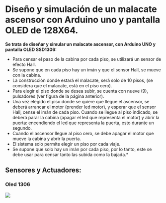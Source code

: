# **Diseño y simulación de un malacate ascensor con Arduino uno y pantalla OLED de 128X64.**

**Se trata de diseñar y simular un malacate ascensor, con Arduino UNO y pantalla OLED SSD1306:**

* Para censar el paso de la cabina por cada piso, se utilizará un sensor de efecto Hall.
* Se supone que en cada piso hay un imán y que el sensor Hall, se mueve con la cabina.
* La construcción donde estará el malacate, será solo de 10 pisos, (se considera que el malacate, está en el piso cero).
* Para elegir el piso donde se desea subir, se cuenta con nueve (9), pulsadores (ver figura de la página anterior).
* Una vez elegido el piso donde se quiere que llegue el ascensor, se deberá arrancar el motor (prender led motor), y esperar que el sensor Hall, cense el imán de cada piso.
Cuando se llegue al piso indicado, se deberá parar la cabina (apagar el led que representa el motor) y abrir la puerta: encendiendo el led que representa la puerta, esto durante un segundo.
* Cuando el ascensor llegue al piso cero, se debe apagar el motor que mueve la cabina y abrir la puerta.
* El sistema solo permite elegir un piso por cada viaje.
* Se supone que solo hay un imán por cada piso, por lo tanto, este se debe usar para censar tanto las subida como la bajada.*

## Sensores y Actuadores:

### Oled 1306

![](https://i.stack.imgur.com/scay0.jpg)
